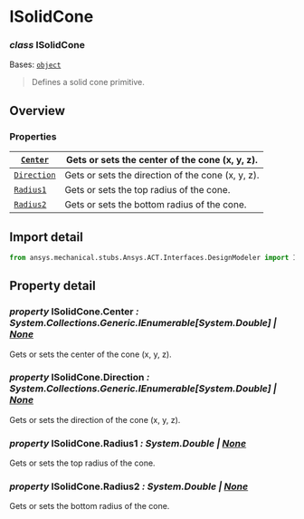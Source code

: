 # ISolidCone

### *class* ISolidCone

Bases: [`object`](https://docs.python.org/3/library/functions.html#object)

> Defines a solid cone primitive.

> <!-- !! processed by numpydoc !! -->

## Overview

### Properties

| [`Center`](#ISolidCone.Center)       | Gets or sets the center of the cone (x, y, z).    |
|--------------------------------------|---------------------------------------------------|
| [`Direction`](#ISolidCone.Direction) | Gets or sets the direction of the cone (x, y, z). |
| [`Radius1`](#ISolidCone.Radius1)     | Gets or sets the top radius of the cone.          |
| [`Radius2`](#ISolidCone.Radius2)     | Gets or sets the bottom radius of the cone.       |

## Import detail

```python
from ansys.mechanical.stubs.Ansys.ACT.Interfaces.DesignModeler import ISolidCone
```

## Property detail

### *property* ISolidCone.Center *: System.Collections.Generic.IEnumerable[System.Double] | [None](https://docs.python.org/3/library/constants.html#None)*

Gets or sets the center of the cone (x, y, z).

<!-- !! processed by numpydoc !! -->

### *property* ISolidCone.Direction *: System.Collections.Generic.IEnumerable[System.Double] | [None](https://docs.python.org/3/library/constants.html#None)*

Gets or sets the direction of the cone (x, y, z).

<!-- !! processed by numpydoc !! -->

### *property* ISolidCone.Radius1 *: System.Double | [None](https://docs.python.org/3/library/constants.html#None)*

Gets or sets the top radius of the cone.

<!-- !! processed by numpydoc !! -->

### *property* ISolidCone.Radius2 *: System.Double | [None](https://docs.python.org/3/library/constants.html#None)*

Gets or sets the bottom radius of the cone.

<!-- !! processed by numpydoc !! -->

